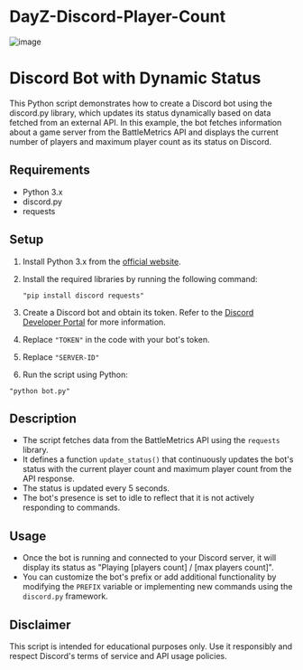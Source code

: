 # DayZ-Discord-Player-Count

![image](https://github.com/lysy086/DayZ-Discord-Player-Count/assets/32988227/287d8e53-373d-449c-8bed-3f4352733fb2)

# Discord Bot with Dynamic Status

This Python script demonstrates how to create a Discord bot using the discord.py library, which updates its status dynamically based on data fetched from an external API. In this example, the bot fetches information about a game server from the BattleMetrics API and displays the current number of players and maximum player count as its status on Discord.

## Requirements
- Python 3.x
- discord.py
- requests

## Setup

1. Install Python 3.x from the [official website](https://www.python.org/).
2. Install the required libraries by running the following command:

   `"pip install discord requests"`

3. Create a Discord bot and obtain its token. Refer to the [Discord Developer Portal](https://discord.com/developers/applications) for more information.
4. Replace `"TOKEN"` in the code with your bot's token.
5. Replace `"SERVER-ID"`
6. Run the script using Python:

  `"python bot.py"`


## Description

- The script fetches data from the BattleMetrics API using the `requests` library.
- It defines a function `update_status()` that continuously updates the bot's status with the current player count and maximum player count from the API response.
- The status is updated every 5 seconds.
- The bot's presence is set to idle to reflect that it is not actively responding to commands.

## Usage

- Once the bot is running and connected to your Discord server, it will display its status as "Playing [players count] / [max players count]".
- You can customize the bot's prefix or add additional functionality by modifying the `PREFIX` variable or implementing new commands using the `discord.py` framework.

## Disclaimer

This script is intended for educational purposes only. Use it responsibly and respect Discord's terms of service and API usage policies.
